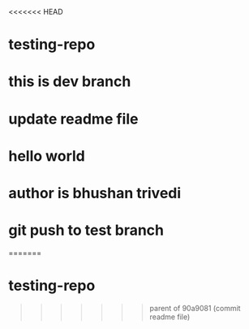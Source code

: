 <<<<<<< HEAD
# testing-repo
# this is dev branch
# update readme file
# hello world
# author is bhushan trivedi
# git push to test branch
=======
# testing-repo
>>>>>>> parent of 90a9081 (commit readme file)
